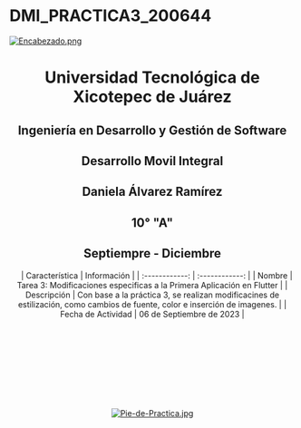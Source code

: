 # DMI_PRACTICA3_200644

[![Encabezado.png](https://i.postimg.cc/PJKtvHNC/Encabezado.png)](https://postimg.cc/K3kXCdPb)

<div align="center">
  
# Universidad Tecnológica de Xicotepec de Juárez

## Ingeniería en Desarrollo y Gestión de Software

## Desarrollo Movil Integral

## Daniela Álvarez Ramírez
 
## 10° "A"

## Septiempre - Diciembre


&nbsp;
&nbsp;
|  Característica |  Información |
| :------------: | :------------: |
| Nombre  |  Tarea 3: Modificaciones especificas a la Primera Aplicación en Flutter |
| Descripción  |  Con base a la práctica 3, se realizan modificacines de estilización, como cambios de fuente, color e inserción de imagenes.  |
|  Fecha de Actividad  |  06 de Septiembre de 2023  |

&nbsp;
&nbsp;

&nbsp;
&nbsp;


<br>
<br>
<br>
<br>

[![Pie-de-Practica.jpg](https://i.postimg.cc/MKKZ2nrV/Pie-de-Practica.jpg)](https://postimg.cc/WtCc01V1)
